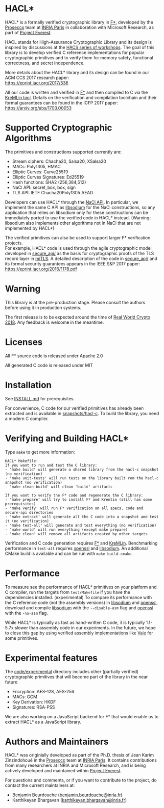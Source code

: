 HACL*
=====

HACL* is a formally verified cryptographic library in [F\*],
developed by the [Prosecco](http://prosecco.inria.fr) team at 
[INRIA Paris](https://www.inria.fr/en/centre/paris) in collaboration
with Microsoft Research, as part of [Project Everest].

HACL stands for High-Assurance Cryptographic Library and its design is
inspired by discussions at the [HACS series of workshops](https://github.com/HACS-workshop).
The goal of this library is to develop verified C reference implementations
for popular cryptographic primitives and to verify them for memory safety,
functional correctness, and secret independence.

More details about the HACL* library and its design can be found in our ACM CCS 2017 research paper:    
https://eprint.iacr.org/2017/536

All our code is written and verified in [F\*] and then compiled to C via
the [KreMLin tool](https://github.com/FStarLang/kremlin/). Details on the verification and compilation
toolchain and their formal guarantees can be found in the ICFP 2017 paper:    
https://arxiv.org/abs/1703.00053

# Supported Cryptographic Algorithms

The primitives and constructions supported currently are:

* Stream ciphers: Chacha20, Salsa20, XSalsa20
* MACs: Poly1305, HMAC
* Elliptic Curves: Curve25519
* Elliptic Curves Signatures: Ed25519
* Hash functions: SHA2 (256,384,512)
* NaCl API: secret_box, box, sign
* TLS API: IETF Chacha20Poly1305 AEAD

Developers can use HACL* through the [NaCl API].
In particular, we implement the same C API as [libsodium] for the
NaCl constructions, so any application that relies on
libsodium only for these constructions can be immediately ported to use the verified code in HACL*
instead. (Warning: libsodium also implements other algorithms not in NaCl
that are not implemented by HACL*)

The verified primitives can also be used to support larger F* verification projects.  
For example, HACL* code is used through the agile cryptographic model developed in
[secure_api/] as the basis for cryptographic proofs of the TLS record layer in [miTLS]. 
A detailed description of the code in [secure_api/] and its formal security guarantees 
appears in the IEEE S&P 2017 paper: https://eprint.iacr.org/2016/1178.pdf

[F\*]: https://github.com/FStarLang/FStar
[KreMLin]: https://github.com/FStarLang/kremlin
[miTLS]: https://github.com/mitls/mitls-fstar
[NaCl API]: https://nacl.cr.yp.to
[libsodium]: https://github.com/jedisct1/libsodium
[Project Everest]: https://github.com/project-everest
[secure_api/]: https://github.com/mitls/hacl-star/tree/master/secure_api

# Warning

This library is at the pre-production stage.
Please consult the authors before using it in production systems.

The first release is to be expected around the time of [Real World Crypto 2018].
Any feedback is welcome in the meantime.

[Real World Crypto 2018]: https://rwc.iacr.org/

# Licenses

All F* source code is released under Apache 2.0

All generated C code is released under MIT


# Installation

See [INSTALL.md](INSTALL.md) for prerequisites.

For convenience, C code for our verified primitives has already been extracted
and is available in [snapshots/hacl-c](snapshots/hacl-c).
To build the library, you need a modern C compiler.

[INSTALL.md]: https://github.com/mitls/hacl-star/INSTALL.md


# Verifying and Building HACL*

Type `make` to get more information:
```
HACL* Makefile:
If you want to run and test the C library:
- 'make build' will generate a shared library from the hacl-c snapshot (no verification)
- 'make unit-tests' will run tests on the library built rom the hacl-c snapshot (no verification)
- 'make clean-build' will clean 'build' artifacts

If you want to verify the F* code and regenerate the C library:
- 'make prepare' will try to install F* and Kremlin (still has some prerequisites)
- 'make verify' will run F* verification on all specs, code and secure-api directories
- 'make extract' will generate all the C code into a snapshot and test it (no verification)
- 'make test-all' will generate and test everything (no verification)
- 'make world' will run everything (except make prepare)
- 'make clean' will remove all artifacts created by other targets
```

Verification and C code generation requires [F\*] and [KreMLin].
Benchmarking performance in `test-all` requires [openssl] and [libsodium].
An additional CMake build is available and can be run with `make build-cmake`.


# Performance

To measure see the performance of HACL* primitives on your platform and C compiler,
run the targets from `test/Makefile` if you have the dependencies installed. (experimental)
To compare its performance with the C reference code (not the assembly versions) in [libsodium] and [openssl],
download and compile [libsodium] with the `--disable-asm` flag and [openssl] with the `-no-asm` flag.

While HACL* is typically as fast as hand-written C code, it is typically 1.1-5.7x slower than
assembly code in our experiments. In the future, we hope to close this gap by using verified assembly implementations 
like [Vale](https://github.com/project-everest/vale) for some primitives.

[openssl]: https://github.com/openssl/openssl
[libsodium]: https://github.com/jedisct1/libsodium


# Experimental features

The [code/experimental](code/experimental) directory includes other (partially verified) cryptographic primitives that will become part of the library in the near future:
* Encryption: AES-128, AES-256
* MACs: GCM
* Key Derivation: HKDF
* Signatures: RSA-PSS

We are also working on a JavaScript backend for F* that would enable us to extract HACL* as a JavaScript library.


# Authors and Maintainers

HACL* was originially developed as part of the Ph.D. thesis of Jean Karim Zinzindohoué
in the [Prosecco](http://prosecco.inria.fr) team at [INRIA Paris](https://www.inria.fr/en/centre/paris).
It contains contributions from many researchers at INRIA and Microsoft Research, and is
being actively developed and maintained within [Project Everest].

For questions and comments, or if you want to contribute to the project, do contact the current maintainers at:
* Benjamin Beurdouche (benjamin.beurdouche@inria.fr)
* Karthikeyan Bhargavan (karthikeyan.bhargavan@inria.fr)

